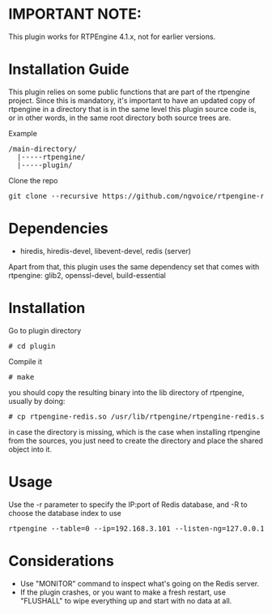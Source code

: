 IMPORTANT NOTE:
======================

This plugin works for RTPEngine 4.1.x, not for earlier versions.

Installation Guide
======================

This plugin relies on some public functions that are part of the rtpengine project. Since this is mandatory, it's important to have an updated copy of rtpengine in a directory that is in the same level this plugin source code is, or in other words, in the same root directory both source trees are.

Example

<pre>
/main-directory/
  |-----rtpengine/
  |-----plugin/
</pre>

Clone the repo
<pre>
git clone --recursive https://github.com/ngvoice/rtpengine-redis-plugin -b 1and1-fmetz
</pre>

Dependencies
======================

- hiredis, hiredis-devel, libevent-devel, redis (server)

Apart from that, this plugin uses the same dependency set that comes with rtpengine: glib2, openssl-devel, build-essential

Installation
======================
Go to plugin directory

<pre>
# cd plugin
</pre>

Compile it

<pre>
# make
</pre>

you should copy the resulting binary into the lib directory of rtpengine, usually by doing:
<pre>
# cp rtpengine-redis.so /usr/lib/rtpengine/rtpengine-redis.so
</pre>

in case the directory is missing, which is the case when installing rtpengine from the sources, you just need to create the directory and place the shared object into it.


Usage
======================
Use the -r parameter to specify the IP:port of Redis database, and -R to choose the database index to use

<pre>
rtpengine --table=0 --ip=192.168.3.101 --listen-ng=127.0.0.1:22222 --pidfile=/var/run/mediaproxy-ng.pid -r 127.0.0.1:6379 -R 0
</pre>

Considerations
======================
- Use "MONITOR" command to inspect what's going on the Redis server.
- If the plugin crashes, or you want to make a fresh restart, use "FLUSHALL" to wipe everything up and start with no data at all.



